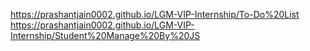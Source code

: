 https://prashantjain0002.github.io/LGM-VIP-Internship/To-Do%20List <br>
https://prashantjain0002.github.io/LGM-VIP-Internship/Student%20Manage%20By%20JS

